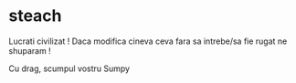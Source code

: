 # steach

Lucrati civilizat !
Daca modifica cineva ceva fara sa intrebe/sa fie rugat ne shuparam !

Cu drag,
    scumpul vostru Sumpy
